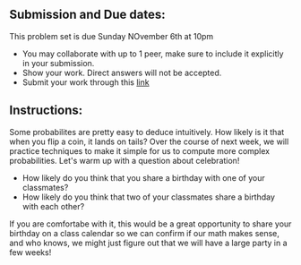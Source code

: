 ## Submission and Due dates:

This problem set is due Sunday NOvember 6th at 10pm

- You may collaborate with up to 1 peer, make sure to include it explicitly in your submission.
- Show your work. Direct answers will not be accepted.
- Submit your work through this [link](tbd)

## Instructions:
Some probabilites are pretty easy to deduce intuitively. How likely is it that when you flip a coin, it lands on tails? Over the course of next week, we will practice techniques to make it simple for us to compute more complex probabilities. Let's warm up with a question about celebration!

- How likely do you think that you share a birthday with one of your classmates?
- How likely do you think that two of your classmates share a birthday with each other? 

If you are comfortabe with it, this would be a great opportunity to share your birthday on a class calendar so we can confirm if our math makes sense, and who knows, we might just figure out that we will have a large party in a few weeks!
